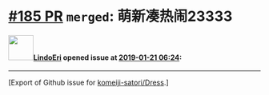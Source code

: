 # [\#185 PR](https://github.com/komeiji-satori/Dress/pull/185) `merged`: 萌新凑热闹23333

#### <img src="https://avatars.githubusercontent.com/u/46877486?u=afe0ebbf452533dc5c51ce8b1b40e76e3a3648bd&v=4" width="50">[LindoEri](https://github.com/LindoEri) opened issue at [2019-01-21 06:24](https://github.com/komeiji-satori/Dress/pull/185):






-------------------------------------------------------------------------------



[Export of Github issue for [komeiji-satori/Dress](https://github.com/komeiji-satori/Dress).]
